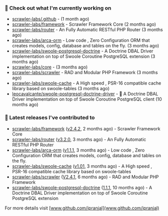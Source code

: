 ### 👷 Check out what I'm currently working on

- [scrawler-labs/.github](https://github.com/scrawler-labs/.github) -  (1 month ago)
- [scrawler-labs/framework](https://github.com/scrawler-labs/framework) - Scrawler Framework Core (2 months ago)
- [scrawler-labs/router](https://github.com/scrawler-labs/router) - An Fully Automatic RESTful PHP Router (3 months ago)
- [scrawler-labs/arca-orm](https://github.com/scrawler-labs/arca-orm) -  Low code , Zero Configuration ORM that creates models, config, database and tables on the fly. (3 months ago)
- [scrawler-labs/swoole-postgresql-doctrine](https://github.com/scrawler-labs/swoole-postgresql-doctrine) - A Doctrine DBAL Driver implementation on top of Swoole Coroutine PostgreSQL extension (3 months ago)
- [scrawler-labs/core](https://github.com/scrawler-labs/core) -  (3 months ago)
- [scrawler-labs/scrawler](https://github.com/scrawler-labs/scrawler) - RAD and Modular PHP Framework (3 months ago)
- [scrawler-labs/swoole-cache](https://github.com/scrawler-labs/swoole-cache) - A High speed , PSR-16 compatible cache library based on swoole-tables (3 months ago)
- [leocavalcante/swoole-postgresql-doctrine-driver](https://github.com/leocavalcante/swoole-postgresql-doctrine-driver) - 🔌 A Doctrine DBAL Driver implementation on top of Swoole Coroutine PostgreSQL client (10 months ago)

### 🔭 Latest releases I've contributed to

- [scrawler-labs/framework](https://github.com/scrawler-labs/framework) ([v2.4.2](https://github.com/scrawler-labs/framework/releases/tag/v2.4.2), 2 months ago) - Scrawler Framework Core
- [scrawler-labs/router](https://github.com/scrawler-labs/router) ([v3.2.0](https://github.com/scrawler-labs/router/releases/tag/v3.2.0), 3 months ago) - An Fully Automatic RESTful PHP Router
- [scrawler-labs/arca-orm](https://github.com/scrawler-labs/arca-orm) ([v1.1.1](https://github.com/scrawler-labs/arca-orm/releases/tag/v1.1.1), 3 months ago) -  Low code , Zero Configuration ORM that creates models, config, database and tables on the fly.
- [scrawler-labs/swoole-cache](https://github.com/scrawler-labs/swoole-cache) ([v1.01](https://github.com/scrawler-labs/swoole-cache/releases/tag/v1.01), 3 months ago) - A High speed , PSR-16 compatible cache library based on swoole-tables
- [scrawler-labs/scrawler](https://github.com/scrawler-labs/scrawler) ([V2.4.1](https://github.com/scrawler-labs/scrawler/releases/tag/V2.4.1), 6 months ago) - RAD and Modular PHP Framework
- [scrawler-labs/swoole-postgresql-doctrine](https://github.com/scrawler-labs/swoole-postgresql-doctrine) ([1.1.1](https://github.com/scrawler-labs/swoole-postgresql-doctrine/releases/tag/1.1.1), 10 months ago) - A Doctrine DBAL Driver implementation on top of Swoole Coroutine PostgreSQL extension

For more details visit [www.github.com/ipranjal](www.github.com/ipranjal)

